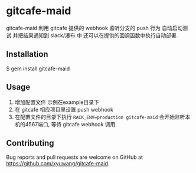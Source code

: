 # gitcafe-maid
gitcafe-maid 利用 gitcafe 提供的 webhook 监听分支的 push 行为 自动启动测试 并把结果通知到
slack/瀑布 中 还可以在提供的回调函数中执行自动部署.  

## Installation

$ gem install gitcafe-maid

## Usage

1. 增加配置文件 示例在example目录下
2. 在 gitcafe 相应项目里设置 push webhook
3. 在配置文件的目录下执行 `RACK_ENV=production gitcafe-maid` 会开始监听本机的4567端口, 等待 gitcafe webhook 调用.

## Contributing

Bug reports and pull requests are welcome on GitHub at https://github.com/xyuwang/gitcafe-maid.
